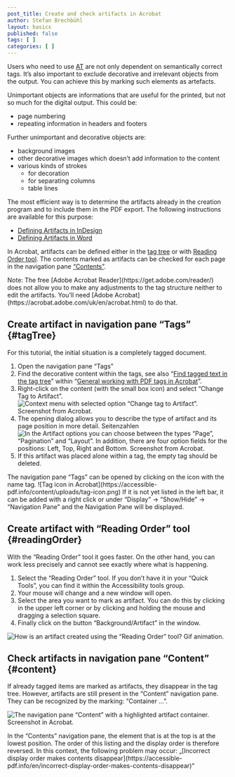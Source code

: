 ```yaml
---
post_title: Create and check artifacts in Acrobat
author: Stefan Brechbühl
layout: basics
published: false
tags: [ ]
categories: [ ]
---
```

Users who need to use [AT](https://accessible-pdf.info/en/glossary/#assistive-technology) are not only dependent on semantically correct tags. It’s also important to exclude decorative and irrelevant objects from the output. You can achieve this by marking such elements as artefacts.

Unimportant objects are informations that are useful for the printed, but not so much for the digital output. This could be:

- page numbering
- repeating information in headers and footers

Further unimportant and decorative objects are:

- background images
- other decorative images which doesn’t add information to the content
- various kinds of strokes 
	- for decoration
	- for separating columns 
	- table lines 

The most efficient way is to determine the artifacts already in the creation program and to include them in the PDF export. The following instructions are available for this purpose:

- [Defining Artifacts in InDesign](https://accessible-pdf.info/en/basics/defining-artifacts-in-indesign/)
- [Defining Artifacts in Word](https://accessible-pdf.info/en/basics/defining-artifacts-in-word/)

In Acrobat, artifacts can be defined either in the [tag tree](#tagTree) or with [Reading Order tool](#readingOrder). The contents marked as artifacts can be checked for each page in the navigation pane [“Contents”](#contents).

<aside class="note-block" markdown="1">
Note: The free [Adobe Acrobat Reader](https://get.adobe.com/reader/) does not allow you to make any adjustments to the tag structure neither to edit the artifacts. You’ll need [Adobe Acrobat](https://acrobat.adobe.com/uk/en/acrobat.html) to do that.
</aside>

## Create artifact in navigation pane “Tags” {#tagTree}

<aside class="note-block" markdown="1">
For this tutorial, the initial situation is a completely tagged document.
</aside>

1. Open the navigation pane “Tags” 
2. Find the decorative content within the tags, see also “[Find tagged text in the tag tree](https://accessible-pdf.info/en/basics/general-working-with-pdf-tags-in-acrobat/#findtag)” within “[General working with PDF tags in Acrobat](https://accessible-pdf.info/en/basics/general-working-with-pdf-tags-in-acrobat/)”.
3. Right-click on the content (with the small box icon) and select “Change Tag to Artifact”. ![Context menu with selected option “Change tag to Artifact”. Screenshot from Acrobat.](https://accessible-pdf.info/content/uploads/acrobat-change-tag-to-artifact.png)
3. The opening dialog allows you to describe the type of artifact and its page position in more detail. Seitenzahlen ![In the Artifact options you can choose between the types “Page”, “Pagination” and “Layout”. In addition, there are four option fields for the positions: Left, Top, Right and Bottom. Screenshot from Acrobat.](https://accessible-pdf.info/content/uploads/acrobat-artifcat-options.png)
4. If this artifact was placed alone within a tag, the empty tag should be deleted.

<aside class="note-block" markdown="1">
The navigation pane “Tags” can be opened by clicking on the icon with the name tag.
![Tag icon in Acrobat](https://accessible-pdf.info/content/uploads/tag-icon.png)
If it is not yet listed in the left bar, it can be added with a right click or under “Display” → “Show/Hide” → “Navigation Pane” and the Navigation Pane will be displayed.
</aside>

## Create artifact with “Reading Order” tool {#readingOrder}

With the “Reading Order” tool it goes faster. On the other hand, you can work less precisely and cannot see exactly where what is happening.

1. Select the “Reading Order” tool. If you don’t have it in your “Quick Tools”, you can find it within the Accessibility tools group.
2. Your mouse will change and a new window will open.
3. Select the area you want to mark as artifact. You can do this by clicking in the upper left corner or by clicking and holding the mouse and dragging a selection square.
4. Finally click on the button “Background/Artifact” in the window.

![How is an artifact created using the “Reading Order” tool? Gif animation.](https://accessible-pdf.info/content/uploads/acrobat_artifact2_en.gif)

## Check artifacts in navigation pane “Content” {#content}

If already tagged items are marked as artifacts, they disappear in the tag tree. However, artifacts are still present in the “Content” navigation pane. They can be recognized by the marking: “Container <Artifact> …”.

![The navigation pane “Content” with a highlighted artifact container. Screenshot in Acrobat.](https://accessible-pdf.info/content/uploads/acrobat-artifact.png)

<p class="warning-block" markdown="1">
In the “Contents” navigation pane, the element that is at the top is at the lowest position. The order of this listing and the display order is therefore reversed. In this context, the following problem may occur: „[Incorrect display order makes contents disappear](https://accessible-pdf.info/en/incorrect-display-order-makes-contents-disappear)“
</p>